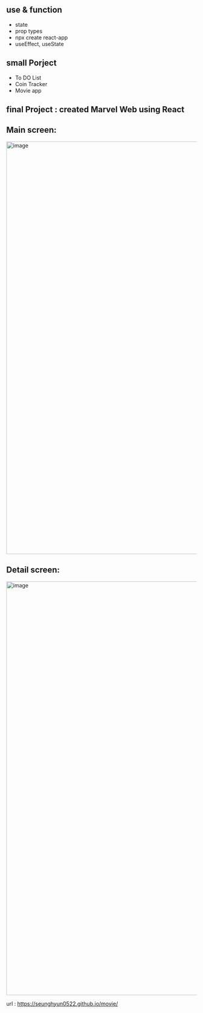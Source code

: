 

##  use & function
- state
- prop types
- npx create react-app
- useEffect, useState

## small Porject
- To DO List 
- Coin Tracker
- Movie app

## final Project :  created Marvel Web using React

## Main screen:
<img width="1089" alt="image" src="https://github.com/seunghyun0522/movie/assets/75532258/08b602da-abf9-4083-b953-f45a1383b4c8">

## Detail screen:
<img width="1092" alt="image" src="https://github.com/seunghyun0522/movie/assets/75532258/f5ee9297-feb4-451f-8f5d-be7288477723">

url : https://seunghyun0522.github.io/movie/
